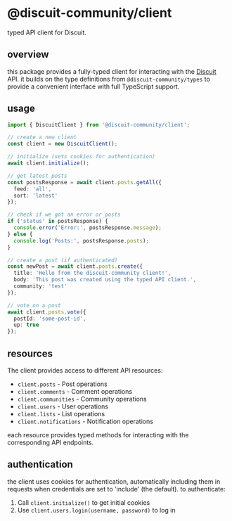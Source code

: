 # @discuit-community/client

typed API client for Discuit.

## overview

this package provides a fully-typed client for interacting with the
[Discuit](https://discuit.org) API. it builds on the type definitions from
`@discuit-community/types` to provide a convenient interface with full TypeScript
support.

## usage

```typescript
import { DiscuitClient } from '@discuit-community/client';

// create a new client
const client = new DiscuitClient();

// initialize (sets cookies for authentication)
await client.initialize();

// get latest posts
const postsResponse = await client.posts.getAll({
  feed: 'all',
  sort: 'latest'
});

// check if we got an error or posts
if ('status' in postsResponse) {
  console.error('Error:', postsResponse.message);
} else {
  console.log('Posts:', postsResponse.posts);
}

// create a post (if authenticated)
const newPost = await client.posts.create({
  title: 'Hello from the discuit-community client!',
  body: 'This post was created using the typed API client.',
  community: 'test'
});

// vote on a post
await client.posts.vote({
  postId: 'some-post-id',
  up: true
});
```

## resources

The client provides access to different API resources:

- `client.posts` - Post operations
- `client.comments` - Comment operations
- `client.communities` - Community operations
- `client.users` - User operations
- `client.lists` - List operations
- `client.notifications` - Notification operations

each resource provides typed methods for interacting with the corresponding API
endpoints.

## authentication

the client uses cookies for authentication, automatically including them in
requests when credentials are set to 'include' (the default). to authenticate:

1. Call `client.initialize()` to get initial cookies
2. Use `client.users.login(username, password)` to log in
